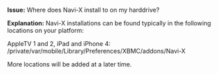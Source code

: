 **Issue:** Where does Navi-X install to on my harddrive?

**Explanation:** Navi-X installations can be found typically in the following locations on your platform:

AppleTV 1 and 2, iPad and iPhone 4:
/private/var/mobile/Library/Preferences/XBMC/addons/Navi-X

More locations will be added at a later time.